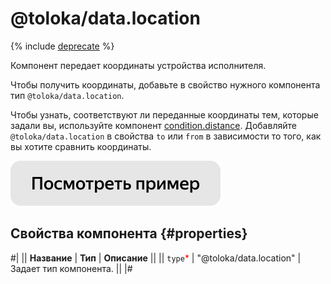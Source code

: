 # @toloka/data.location

{% include [deprecate](../../_includes/deprecate.md) %}

Компонент передает координаты устройства исполнителя.

Чтобы получить координаты, добавьте в свойство нужного компонента тип `@toloka/data.location`.

Чтобы узнать, соответствуют ли переданные координаты тем, которые задали вы, используйте компонент [condition.distance](condition.distance.md). Добавляйте `@toloka/data.location` в свойства `to` или `from` в зависимости то того, как вы хотите сравнить координаты.

[![Посмотреть пример в песочнице](../_images/buttons/view-example.svg)](https://ya.cc/t/1UxiHDb03y5bN3)

## Свойства компонента {#properties}

#|
|| **Название** | **Тип** | **Описание** ||
|| `type`<span style="color: red">\*</span> | "@toloka/data.location" | Задает тип компонента. ||
|#
